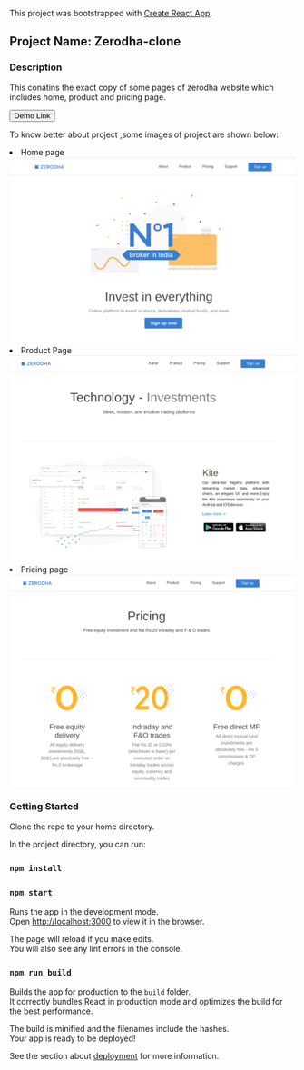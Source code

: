 This project was bootstrapped with [Create React App](https://github.com/facebook/create-react-app).

## Project Name: Zerodha-clone

### Description
This conatins the exact copy of some pages of zerodha website which includes home, product and pricing page.

<a href =  "https://zerodha12.netlify.app/#/">
  <button style = "background:red,padding:5px">Demo Link</button>
</a>


To know better about project ,some images of project are shown below:
<li>Home page</li>
<img src="/public/img1.png"/>
<br/>

<li>Product Page</li>
<img src="/public/img2.png"/>
<br/>

<li>Pricing page</li>
<img src="/public/img3.png"/>
<Br/>


### Getting Started

Clone the repo to your home directory.

In the project directory, you can run:

### `npm install`

### `npm start`

Runs the app in the development mode.<br />
Open [http://localhost:3000](http://localhost:3000) to view it in the browser.

The page will reload if you make edits.<br />
You will also see any lint errors in the console.

### `npm run build`

Builds the app for production to the `build` folder.<br />
It correctly bundles React in production mode and optimizes the build for the best performance.

The build is minified and the filenames include the hashes.<br />
Your app is ready to be deployed!

See the section about [deployment](https://facebook.github.io/create-react-app/docs/deployment) for more information.

